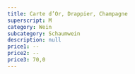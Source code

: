```yaml
---
title: Carte d’Or, Drappier, Champagne
superscript: M
category: Wein
subcategory: Schaumwein
description: null
price1: --
price2: --
price3: 70,0
---
```

